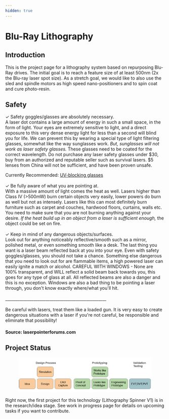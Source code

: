 ```yaml
---
hidden: true
---
```


# Blu-Ray Lithography

## Introduction

This is the project page for a lithography system based on repurposing Blu-Ray drives. The initial goal is to reach a feature size of at least 500nm (2x the Blu-ray laser spot size). As a stretch goal, we would like to also use the sled and spindle motors as high speed nano-positioners and to spin coat and cure photo-resin.

## Safety

✓ Safety goggles/glasses are absolutely necessary.\
A laser dot contains a large amount of energy in such a small space, in the form of light. Your eyes are extremely sensitive to light, and a direct exposure to this very dense energy light for less than a second will blind you for life. We can prevent this by wearing a special type of light filtering glasses, somewhat like the way sunglasses work. _But, sunglasses will not work as laser safety glasses._ These glasses need to be coated for the correct wavelength. Do not purchase any laser safety glasses under $30, buy from an authorized and reputable seller such as survival lasers. $5 lenses from China will not be sufficient, and have been proven unsafe.

Currently Recommended: [UV-blocking glasses](https://www.amazon.com/Tool-Klean-Safety-Glasses-Protection/dp/B081BHTJT8/ref=sr_1_5?crid=38LVX5C7MIN2M\&keywords=uv+protection+glasses\&qid=1674228429\&sprefix=uv+protection+%2Caps%2C96\&sr=8-5)\
\
✓ Be fully aware of what you are pointing at.\
With a massive amount of light comes the heat as well. Lasers higher than Class IV (>500mW) burn certain objects very easily, lower powers do burn as well but not as intensely. Lasers like this can most definitely burn furniture such as carpet and couches, hardwood floors, curtains, walls etc. You need to make sure that you are not burning anything against your desire. _If the heat build up in an object from a laser is sufficient enough,_ the object could be set on fire.\
\
✓ Keep in mind of any dangerous objects/surfaces.\
Look out for anything noticeably reflective/smooth such as a mirror, polished metal, or even something smooth like a desk. The last thing you want is a laser beam reflected back at you into your eye. Even with safety goggles/glasses, you should not take a chance. Something else dangerous that you need to look out for are flammable items, a high powered laser can easily ignite a match or alcohol. CAREFUL WITH WINDOWS - None are 100% transparent, and WILL reflect a solid beam back towards you, this goes for any type of glass at all. All reflected beams are also a danger and this is no exception. Windows are also a bad thing to be pointing a laser through, you don't know exactly where/what you'll hit.\
\
\_\_\_\_\_\_\_\_\_\_\_\_\_\_\_\_\_\_\_\_\_\_\_\_\_\_\_\_\_\_\_\_\_\_\_\_\_\_\_\_\_\_\_\_\_\_\_\_\_\_\
\
Be careful with lasers, treat them like a loaded gun. It is very easy to create dangerous situations with a laser if you're not careful, be responsible and eliminate that possibility!

#### Source: laserpointerforums.com



## Project Status

<figure><img src="../../../.gitbook/assets/293438741-4eff57e3-ac06-48fe-8114-b59e78c0e51f.png" alt=""><figcaption></figcaption></figure>

Right now, the first project for this technology (Lithography Spinner V1) is in the research/idea stage. See work in progress page for details on upcoming tasks if you want to contribute.
